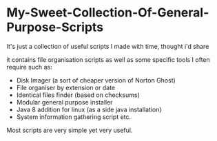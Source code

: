 # My-Sweet-Collection-Of-General-Purpose-Scripts
It's just a collection of useful scripts I made with time, thought i'd share

it contains file organisation scripts as well as some specific tools
I often require such as:

-  Disk Imager (a sort of cheaper version of Norton Ghost) 
-  File organiser by extension or date 
-  Identical files finder (based on checksums)  
-  Modular general purpose installer
-  Java 8 addition for linux (as a side java installation)
-  System information gathering script
etc.

Most scripts are very simple yet very useful.
